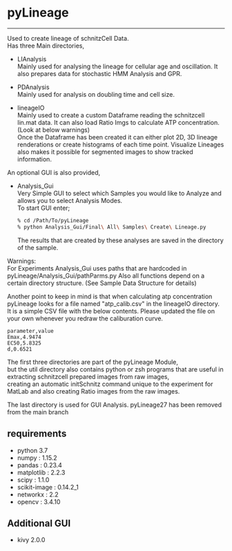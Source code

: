 # pyLineage
***
Used to create lineage of schnitzCell Data.  
Has three Main directories,
- LIAnalysis  
  Mainly used for analysing the lineage for cellular age and oscillation.
  It also prepares data for stochastic HMM Analysis and GPR.
  
- PDAnalysis  
  Mainly used for analysis on doubling time and cell size.

- lineageIO  
  Mainly used to create a custom Dataframe reading the schnitzcell lin.mat data.
  It can also load Ratio Imgs to calculate ATP concentration. (Look at below warnings)  
  Once the Dataframe has been created it can either plot 2D, 3D lineage renderations or create histograms of each time point.
  Visualize Lineages also makes it possible for segmented images to show tracked information.

An optional GUI is also provided,  
- Analysis_Gui  
  Very Simple GUI to select which Samples you would like to Analyze and allows you to select Analysis Modes.  
  To start GUI enter;  
  ```zsh
  % cd /Path/To/pyLineage
  % python Analysis_Gui/Final\ All\ Samples\ Create\ Lineage.py
  ```
  The results that are created by these analyses are saved in the directory of the sample.  
  
Warnings:  
   For Experiments Analysis_Gui uses paths that are hardcoded in pyLineage/Analysis_Gui/pathParms.py
   Also all functions depend on a certain directory structure. (See Sample Data Structure for details)

   Another point to keep in mind is that when calculating atp concentration pyLineage looks for a file named "atp_calib.csv" in the lineageIO directory. It is a simple CSV file with the below contents. Please updated the file on your own whenever you redraw the caliburation curve.  
   
   ```
   parameter,value
   Emax,4.9474
   EC50,5.8325
   d,0.6521

   ```

The first three directories are part of the pyLineage Module,  
but the util directory also contains python or zsh programs that are useful in extracting schnitzcell prepared images from raw images,  
creating an automatic initSchnitz command unique to the experiment for MatLab and also creating Ratio images from the raw images.  

The last directory is used for GUI Analysis.
pyLineage27 has been removed from the main branch


## requirements  
- python 3.7
- numpy : 1.15.2
- pandas : 0.23.4
- matplotlib : 2.2.3
- scipy : 1.1.0
- scikit-image : 0.14.2_1
- networkx : 2.2
- opencv : 3.4.10  

## Additional GUI
- kivy 2.0.0
